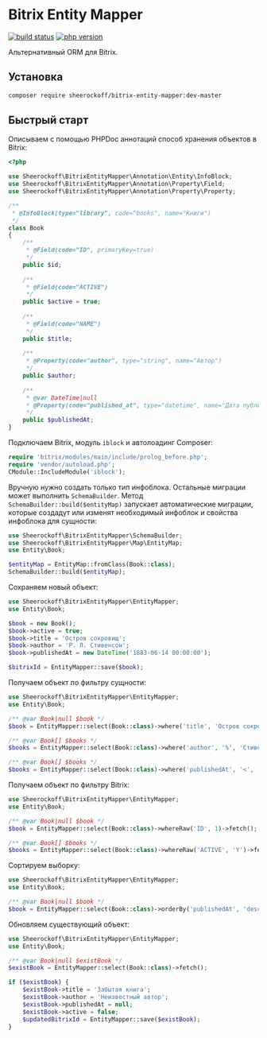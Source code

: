 # Bitrix Entity Mapper

[![build status](https://travis-ci.com/sheerockoff/bitrix-entity-mapper.svg?branch=master)](https://travis-ci.com/sheerockoff/bitrix-entity-mapper)
[![php version](https://img.shields.io/packagist/php-v/sheerockoff/bitrix-entity-mapper.svg)](https://packagist.org/packages/sheerockoff/bitrix-entity-mapper)

Альтернативный ORM для Bitrix.

## Установка

```bash
composer require sheerockoff/bitrix-entity-mapper:dev-master
```

## Быстрый старт

Описываем с помощью PHPDoc аннотаций способ хранения объектов в Bitrix:

```php
<?php

use Sheerockoff\BitrixEntityMapper\Annotation\Entity\InfoBlock;
use Sheerockoff\BitrixEntityMapper\Annotation\Property\Field;
use Sheerockoff\BitrixEntityMapper\Annotation\Property\Property;

/**
 * @InfoBlock(type="library", code="books", name="Книги")
 */
class Book
{
    /**
     * @Field(code="ID", primaryKey=true) 
     */
    public $id;
    
    /**
     * @Field(code="ACTIVE") 
     */
    public $active = true;
    
    /**
     * @Field(code="NAME") 
     */
    public $title;
    
    /**
     * @Property(code="author", type="string", name="Автор") 
     */
    public $author;
    
    /**
     * @var DateTime|null
     * @Property(code="published_at", type="datetime", name="Дата публикации") 
     */
    public $publishedAt;
}
```

Подключаем Bitrix, модуль `iblock` и автолоадинг Composer:

```php
require 'bitrix/modules/main/include/prolog_before.php';
require 'vendor/autoload.php';
CModule::IncludeModule('iblock');
```

Вручную нужно создать только тип инфоблока. Остальные миграции может выполнить `SchemaBuilder`. 
Метод `SchemaBuilder::build($entityMap)` запускает автоматические миграции, которые
создадут или изменят необходимый инфоблок и свойства инфоблока для сущности:

```php
use Sheerockoff\BitrixEntityMapper\SchemaBuilder;
use Sheerockoff\BitrixEntityMapper\Map\EntityMap;
use Entity\Book;

$entityMap = EntityMap::fromClass(Book::class);
SchemaBuilder::build($entityMap);
```

Сохраняем новый объект:

```php
use Sheerockoff\BitrixEntityMapper\EntityMapper;
use Entity\Book;

$book = new Book();
$book->active = true;
$book->title = 'Остров сокровищ';
$book->author = 'Р. Л. Стивенсон';
$book->publishedAt = new DateTime('1883-06-14 00:00:00');

$bitrixId = EntityMapper::save($book);
```

Получаем объект по фильтру сущности:

```php
use Sheerockoff\BitrixEntityMapper\EntityMapper;
use Entity\Book;

/** @var Book|null $book */
$book = EntityMapper::select(Book::class)->where('title', 'Остров сокровищ')->fetch();

/** @var Book[] $books */
$books = EntityMapper::select(Book::class)->where('author', '%', 'Стивенсон')->fetchAll();

/** @var Book[] $books */
$books = EntityMapper::select(Book::class)->where('publishedAt', '<', '01.01.1900')->fetchAll();
```

Получаем объект по фильтру Bitrix:

```php
use Sheerockoff\BitrixEntityMapper\EntityMapper;
use Entity\Book;

/** @var Book|null $book */
$book = EntityMapper::select(Book::class)->whereRaw('ID', 1)->fetch();

/** @var Book[] $books */
$books = EntityMapper::select(Book::class)->whereRaw('ACTIVE', 'Y')->fetchAll();
```

Сортируем выборку:

```php
use Sheerockoff\BitrixEntityMapper\EntityMapper;
use Entity\Book;

/** @var Book|null $book */
$book = EntityMapper::select(Book::class)->orderBy('publishedAt', 'desc')->fetch();
```

Обновляем существующий объект:

```php
use Sheerockoff\BitrixEntityMapper\EntityMapper;
use Entity\Book;

/** @var Book|null $existBook */
$existBook = EntityMapper::select(Book::class)->fetch();

if ($existBook) {
    $existBook->title = 'Забытая книга';
    $existBook->author = 'Неизвестный автор';
    $existBook->publishedAt = null;
    $existBook->active = false;
    $updatedBitrixId = EntityMapper::save($existBook);
}
```
